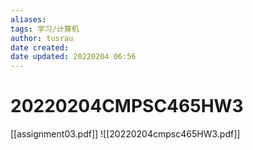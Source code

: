 ```yaml
---
aliases: 
tags: 学习/计算机
author: tusrau
date created: 
date updated: 20220204 06:56
---
```


# 20220204CMPSC465HW3
[[assignment03.pdf]]
![[20220204cmpsc465HW3.pdf]]